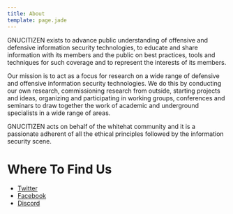 ```yaml
---
title: About
template: page.jade
---
```


GNUCITIZEN exists to advance public understanding of offensive and defensive information security technologies, to educate and share information with its members and the public on best practices, tools and techniques for such coverage and to represent the interests of its members.

Our mission is to act as a focus for research on a wide range of defensive and offensive information security technologies. We do this by conducting our own research, commissioning research from outside, starting projects and ideas, organizing and participating in working groups, conferences and seminars to draw together the work of academic and underground specialists in a wide range of areas.

GNUCITIZEN acts on behalf of the whitehat community and it is a passionate adherent of all the ethical principles followed by the information security scene.

# Where To Find Us

* [Twitter](https://twitter.com/gnucitizen)
* [Facebook](https://www.facebook.com/gnucitizen)
* [Discord](https://discord.gg/T6ePsSm)

